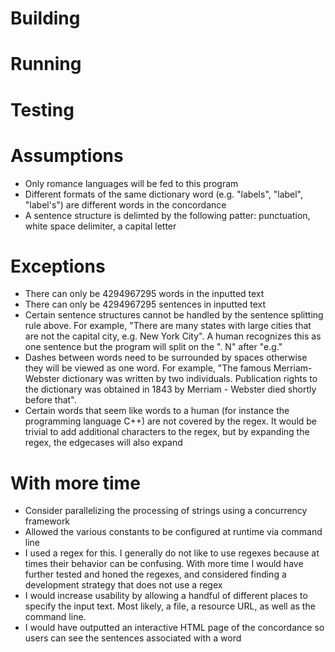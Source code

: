 # Building 

# Running

# Testing

# Assumptions
* Only romance languages will be fed to this program
* Different formats of the same dictionary word (e.g. "labels", "label", "label's") are different words in the concordance
* A sentence structure is delimted by the following patter: punctuation, white space delimiter, a capital letter

# Exceptions
* There can only be 4294967295 words in the inputted text
* There can only be 4294967295 sentences in inputted text
* Certain sentence structures cannot be handled by the sentence splitting rule above. For example, "There are many states with large cities that are not the capital city, e.g. New York City". A human recognizes this as one sentence but the program will split on the ". N" after "e.g."
* Dashes between words need to be surrounded by spaces otherwise they will be viewed as one word. For example, "The famous Merriam-Webster dictionary was written by two individuals. Publication rights to the dictionary was obtained in 1843 by Merriam - Webster died shortly before that".
* Certain words that seem like words to a human (for instance the programming language C++) are not covered by the regex. It would be trivial to add additional characters to the regex, but by expanding the regex, the edgecases will also expand

# With more time
* Consider parallelizing the processing of strings using a concurrency framework
* Allowed the various constants to be configured at runtime via command line
* I used a regex for this. I generally do not like to use regexes because at times their behavior can be confusing. With more time I would have further tested and honed the regexes, and considered finding a development strategy that does not use a regex
* I would increase usability by allowing a handful of different places to specify the input text. Most likely, a file, a resource URL, as well as the command line.
* I would have outputted an interactive HTML page of the concordance so users can see the sentences associated with a word